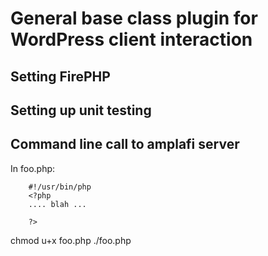 
# General base class plugin for WordPress client interaction


## Setting FirePHP


## Setting up unit testing

## Command line call to amplafi server
In foo.php:

~~~~
    #!/usr/bin/php
    <?php
    .... blah ...

    ?>
~~~~

chmod u+x foo.php
./foo.php
